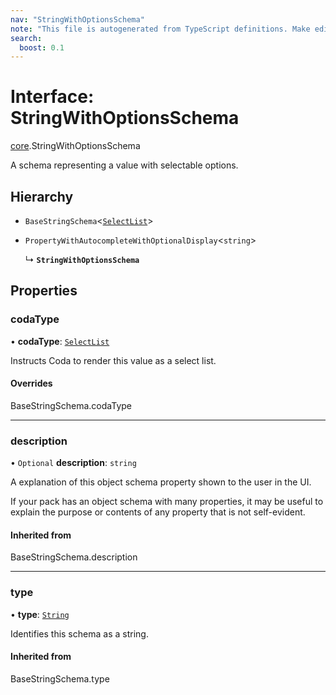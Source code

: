 ```yaml
---
nav: "StringWithOptionsSchema"
note: "This file is autogenerated from TypeScript definitions. Make edits to the comments in the TypeScript file and then run `make docs` to regenerate this file."
search:
  boost: 0.1
---
```

# Interface: StringWithOptionsSchema

[core](../modules/core.md).StringWithOptionsSchema

A schema representing a value with selectable options.

## Hierarchy

- `BaseStringSchema`<[`SelectList`](../enums/core.ValueHintType.md#selectlist)\>

- `PropertyWithAutocompleteWithOptionalDisplay`<`string`\>

  ↳ **`StringWithOptionsSchema`**

## Properties

### codaType

• **codaType**: [`SelectList`](../enums/core.ValueHintType.md#selectlist)

Instructs Coda to render this value as a select list.

#### Overrides

BaseStringSchema.codaType

___

### description

• `Optional` **description**: `string`

A explanation of this object schema property shown to the user in the UI.

If your pack has an object schema with many properties, it may be useful to
explain the purpose or contents of any property that is not self-evident.

#### Inherited from

BaseStringSchema.description

___

### type

• **type**: [`String`](../enums/core.ValueType.md#string)

Identifies this schema as a string.

#### Inherited from

BaseStringSchema.type
